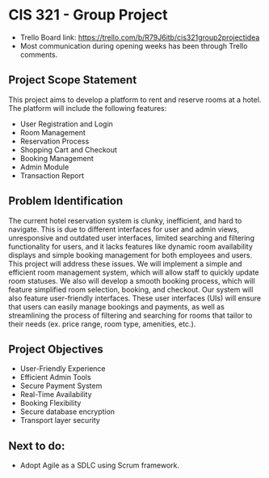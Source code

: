 # CIS 321 - Group Project
- Trello Board link:
https://trello.com/b/R79J6itb/cis321group2projectidea
- Most communication during opening weeks has been through Trello comments.
## Project Scope Statement
This project aims to develop a platform to rent and reserve rooms at a hotel. The platform will include the following features: 
 - User Registration and Login 
 - Room Management
 - Reservation Process
 - Shopping Cart and Checkout
 - Booking Management
 - Admin Module
 - Transaction Report
   
## Problem Identification
The current hotel reservation system is clunky, inefficient, and hard to navigate. This is due to different interfaces for user and admin views, unresponsive and outdated user interfaces, limited searching and filtering functionality for users, and it lacks features like dynamic room availability displays and simple booking management for both employees and users. This project will address these issues. We will implement a simple and efficient room management system, which will allow staff to quickly update room statuses. We also will develop a smooth booking process, which will feature simplified room selection, booking, and checkout. Our system will also feature user-friendly interfaces. These user interfaces (UIs) will ensure that users can easily manage bookings and payments, as well as streamlining the process of filtering and searching for rooms that tailor to their needs (ex. price range, room type, amenities, etc.). 

## Project Objectives
 - User-Friendly Experience
 - Efficient Admin Tools
 - Secure Payment System
 - Real-Time Availability
 - Booking Flexibility
 - Secure database encryption
 - Transport layer security
## Next to do:
 - Adopt Agile as a SDLC using Scrum framework.
